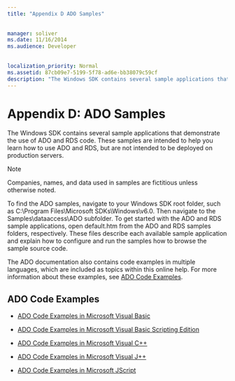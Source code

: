 ```yaml
---
title: "Appendix D ADO Samples"
  
  
manager: soliver
ms.date: 11/16/2014
ms.audience: Developer
 
  
localization_priority: Normal
ms.assetid: 87cb09e7-5199-5f78-ad6e-bb38079c59cf
description: "The Windows SDK contains several sample applications that demonstrate the use of ADO and RDS code. These samples are intended to help you learn how to use ADO and RDS, but are not intended to be deployed on production servers."
---
```


# Appendix D: ADO Samples

The Windows SDK contains several sample applications that demonstrate the use of ADO and RDS code. These samples are intended to help you learn how to use ADO and RDS, but are not intended to be deployed on production servers.
  
> [!NOTE]
> Companies, names, and data used in samples are fictitious unless otherwise noted. 
  
To find the ADO samples, navigate to your Windows SDK root folder, such as C:\Program Files\Microsoft SDKs\Windows\v6.0. Then navigate to the Samples\dataaccess\ADO subfolder. To get started with the ADO and RDS sample applications, open default.htm from the ADO and RDS samples folders, respectively. These files describe each available sample application and explain how to configure and run the samples how to browse the sample source code.
  
The ADO documentation also contains code examples in multiple languages, which are included as topics within this online help. For more information about these examples, see [ADO Code Examples](ado-code-examples.md).
  
## ADO Code Examples

- [ADO Code Examples in Microsoft Visual Basic](ado-code-examples-in-microsoft-visual-basic.md)
    
- [ADO Code Examples in Microsoft Visual Basic Scripting Edition](ado-code-examples-in-microsoft-visual-basic-scripting-edition.md)
    
- [ADO Code Examples in Microsoft Visual C++](ado-code-examples-in-microsoft-visual-c-plus-plus.md)
    
- [ADO Code Examples in Microsoft Visual J++](ado-code-examples-in-microsoft-visual-j-plus-plus.md)
    
- [ADO Code Examples in Microsoft JScript](ado-code-examples-in-microsoft-jscript.md)
    

